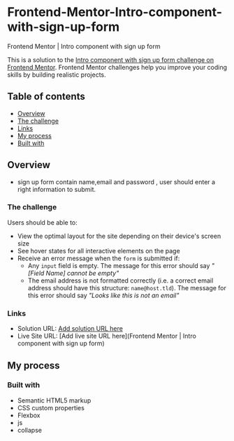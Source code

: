 # Frontend-Mentor-Intro-component-with-sign-up-form
Frontend Mentor | Intro component with sign up form

This is a solution to the [Intro component with sign up form challenge on Frontend Mentor](https://www.frontendmentor.io/challenges/intro-component-with-signup-form-5cf91bd49edda32581d28fd1). Frontend Mentor challenges help you improve your coding skills by building realistic projects. 

## Table of contents

  - [Overview](#overview)
  - [The challenge](#the-challenge)
  - [Links](#links)
  - [My process](#my-process)
  - [Built with](#built-with)


## Overview

- sign up form contain name,email and password , user should enter a right information to submit.

### The challenge

Users should be able to:

- View the optimal layout for the site depending on their device's screen size
- See hover states for all interactive elements on the page
- Receive an error message when the `form` is submitted if:
  - Any `input` field is empty. The message for this error should say *"[Field Name] cannot be empty"*
  - The email address is not formatted correctly (i.e. a correct email address should have this structure: `name@host.tld`). The message for this error should say *"Looks like this is not an email"*


### Links

- Solution URL: [Add solution URL here](https://github.com/mohab121/Frontend-Mentor-Intro-component-with-sign-up-form)
- Live Site URL: [Add live site URL here](Frontend Mentor | Intro component with sign up form)

## My process

### Built with

- Semantic HTML5 markup
- CSS custom properties
- Flexbox
- js 
- collapse
